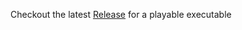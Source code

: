 Checkout the latest [Release](https://github.com/ducklin5/Isochrome/releases) for a playable executable
